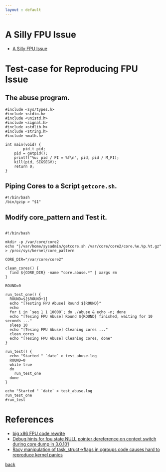 ```yaml
---
layout : default
---
```


# A Silly FPU Issue

- [A Silly FPU Issue](https://lkml.org/lkml/2017/3/21/896)

# Test-case for Reproducing FPU Issue

## The abuse program.

```
#include <sys/types.h>
#include <stdio.h>
#include <unistd.h>
#include <signal.h>
#include <stdlib.h>
#include <string.h>
#include <math.h>

int main(void) {
        pid_t pid;
	pid = getpid();
	printf("%u: pid / PI = %f\n", pid, pid / M_PI);
	kill(pid, SIGSEGV);
	return 0;
}
```

## Piping Cores to a Script `getcore.sh`.

```
#!/bin/bash
/bin/gzip > "$1"
```

## Modify core_pattern and Test it.

```

#!/bin/bash

mkdir -p /var/core/core2
echo "|/var/home/sysadmin/getcore.sh /var/core/core2/core.%e.%p.%t.gz" > /proc/sys/kernel/core_pattern

CORE_DIR="/var/core/core2"

clean_cores() {
  find ${CORE_DIR} -name "core.abuse.*" | xargs rm
}

ROUND=0

run_test_one() {
  ROUND=$[$ROUND+1]
  echo "[Testing FPU Abuse] Round ${ROUND}"
  echo
  for i in `seq 1 1 10000`; do ./abuse & echo -n; done
  echo "[Tesing FPU Abuse] Round ${ROUND} finished, waiting for 10 seconds ..."
  sleep 10
  echo "[Tesing FPU Abuse] Cleaning cores ..."
  clean_cores
  echo "[Tesing FPU Abuse] Cleaning cores, done"
}

run_test() {
  echo "Started " `date` > test_abuse.log
  ROUND=0
  while true
  do
    run_test_one
  done
}

echo "Started " `date` > test_abuse.log
run_test_one
#run_test
```

# References

- [big x86 FPU code rewrite](https://lwn.net/Articles/643235/)
- [Debug hints for fpu state NULL pointer dereference on context switch during core dump in 3.0.101](https://lkml.org/lkml/2016/12/19/434)
- [Racy manipulation of task_struct->flags in cgroups code causes hard to reproduce kernel panics](https://lkml.org/lkml/2014/9/19/230)



[back](../)


